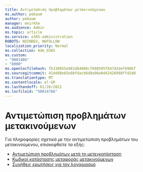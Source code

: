 ```yaml
---
title: Αντιμετώπιση προβλημάτων μετακινούμενων
ms.author: pebaum
author: pebaum
manager: mnirkhe
ms.audience: Admin
ms.topic: article
ms.service: o365-administration
ROBOTS: NOINDEX, NOFOLLOW
localization_priority: Normal
ms.collection: Adm_O365
ms.custom:
- "9001486"
- "8000"
ms.openlocfilehash: fb338955e981d64806cf098595f847d2def690bf
ms.sourcegitcommit: 41ddd8e65e9bfdacb6d8a96e0d42426998ffd2d0
ms.translationtype: MT
ms.contentlocale: el-GR
ms.lasthandoff: 01/26/2021
ms.locfileid: "50014766"
---
```

# <a name="mover-troubleshooting"></a>Αντιμετώπιση προβλημάτων μετακινούμενων

Για πληροφορίες σχετικά με την αντιμετώπιση προβλημάτων του μετακινούμενου, επισκεφθείτε τα εξής:

- [Αντιμετώπιση προβλημάτων μετά τη μετεγκατάσταση](https://docs.microsoft.com/sharepointmigration/mover-post-migration-troubleshooting)  
- [Κωδικοί κατάστασης μεταφοράς μετακινούμενων](https://docs.microsoft.com/sharepointmigration/mover-transfer-status-codes)
- [Συνήθεις ερωτήσεις για τον λογαριασμό](https://docs.microsoft.com/sharepointmigration/mover-account-faq)
